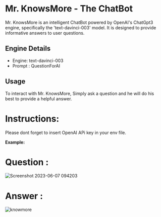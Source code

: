 # Mr. KnowsMore - The ChatBot

Mr. KnowsMore is an intelligent ChatBot powered by OpenAI's ChatGpt3 engine, specifically the 'text-davinci-003' model. It is designed to provide informative answers to user questions.

## Engine Details

- Engine: text-davinci-003
- Prompt : QuestionForAI 
## Usage

To interact with Mr. KnowsMore,
Simply ask a question and he will do his best to provide a helpful answer.

# Instructions:
Please dont forget to insert OpenAI APi key in your env file.

**Example:**

# Question :
![Screenshot 2023-06-07 094203](https://github.com/thesumitsuryawanshi/Mr.-KnowsMore/assets/58788722/d58f32c3-35cb-4f61-b2e1-966b44da2342)

# Answer :
![knowmore](https://github.com/thesumitsuryawanshi/Mr.-KnowsMore/assets/58788722/8c4ad5b8-4c8a-4c7f-ba0a-3e4fe101b951)

